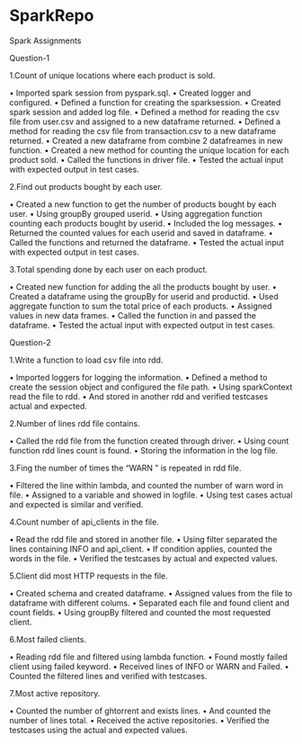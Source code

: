 # SparkRepo
Spark Assignments

Question-1

1.Count of unique locations where each product is sold.

•	Imported spark session from pyspark.sql.
•	Created logger and configured.
•	Defined a function for creating the sparksession.
•	Created spark session and added log file.
•	Defined a method for reading the csv file from user.csv and assigned to a new dataframe returned.
•	Defined a method for reading the csv file from transaction.csv to a new dataframe returned.
•	Created a new dataframe from combine 2 datafreames in new function.
•	Created a new method for counting the unique location for each product sold.
•	Called the functions in driver file.
•	Tested the actual input with expected output in test cases.

2.Find out products bought by each user.

 •	 Created a new function to get the number of products bought by each user.
 •	  Using groupBy grouped userid.
 •	  Using aggregation function counting each products bought by userid.
 •	  Included the log messages.
 •	  Returned the counted values for each userid and saved in dataframe.
 •	  Called the functions and returned the dataframe.
 •	  Tested the actual input with expected output in test cases.

 3.Total spending done by each user on each product.

  •   Created new function for adding the all the products bought by user.
  •	  Created a dataframe using the groupBy for userid and productid.
  •	  Used aggregate function to sum the total price of each products.
  •	  Assigned values in new data frames.
  •	  Called the function in and passed the dataframe.
  •	  Tested the actual input with expected output in test cases.

  Question-2

1.Write a function to load csv file into rdd.

•	Imported loggers for logging the information.
•	Defined a method to create the session object and configured the file path.
•	Using sparkContext read the file to rdd.
•	And stored in another rdd and verified testcases actual and expected.

2.Number of lines rdd file contains.

•	Called the rdd file from the function created through driver.
•	Using count function rdd lines count is found.
•	Storing the information in the log file.

3.Fing the number of times the “WARN ” is repeated in rdd file.

•	Filtered the line within lambda, and counted the number of warn word in file.
•	Assigned to a variable and showed in logfile.
•	Using test cases actual and expected is similar and verified.

 4.Count number of api_clients in the file.

•	Read the rdd file and stored in another file.
•	Using filter separated the lines containing  INFO and api_client.
•	If condition applies, counted the words in the file.
•	Verified the testcases by actual and expected values.

5.Client did most HTTP requests in the file.

•	Created schema and created dataframe.
•	Assigned values from the file to dataframe with different colums.
•	Separated each file and found client and count fields.
•	Using groupBy filtered and counted the most requested client.

 6.Most failed clients.

•	Reading rdd file and filtered using lambda function.
•	Found mostly failed client using failed keyword.
•	Received lines of INFO or WARN and Failed.
•	Counted the filtered lines and verified with testcases.

 7.Most active repository.

•	Counted the number of ghtorrent and exists lines.
•	And counted the number of lines total.
•	Received the active repositories.
•	Verified the testcases using the actual and expected values.

